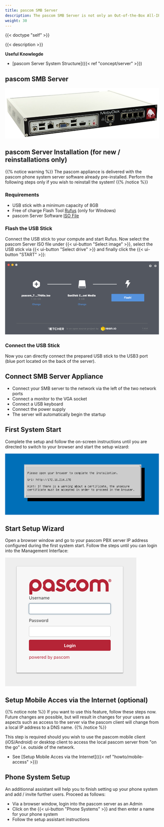 ```yaml
---
title: pascom SMB Server
description: The pascom SMB Server is not only an Out-of-the-Box All-IP ready solution but can also be optionally configured using ISDN, Analog and GSM modules.
weight: 30
---
```


{{< doctype "self"  >}}

{{< description >}}
 
**Useful Knowlegde**
 
 
 * [pascom Server System Structure]({{< ref "concept/server" >}})

 
## pascom SMB Server

![pascom SMB Server - for display purposes](pascomSMBserver.jpg "pascom SMB server")

## pascom Server Installation (for new / reinstallations only)
{{% notice warning %}}
The pascom appliance is delivered with the pascom phone system server software already pre-installed. Perform the following steps only if you wish to reinstall the system!
{{% /notice %}}

### Requirements

* USB stick with a minimum capacity of 8GB
* Free of charge Flash Tool [Rufus](https://rufus.akeo.ie/) (only for Windows)
* pascom Server Software [ISO File](https://www.pascom.net/en/download/)
 
### Flash the USB Stick

Connect the USB stick to your compute and start Rufus. Now select the pascom Server ISO file under {{< ui-button "Select image" >}}, select the USB stick via {{< ui-button "Select drive" >}} and finally click the {{< ui-button "START" >}}:

![Etcher](etcher.png "Etcher")

### Connect the USB Stick

Now you can directly connect the prepared USB stick to the USB3 port (blue port located on the back of the server).

## Connect SMB Server Appliance

* Connect your SMB server to the network via the left of the two network ports
* Connect a monitor to the VGA socket
* Connect a USB keyboard
* Connect the power supply
* The server will automatically begin the startup

## First System Start

Complete the setup and follow the on-screen instructions until you are directed to switch to your browser and start the setup wizard:

![Operating System Installation](tui.png)

## Start Setup Wizard

Open a browser window and go to your pascom PBX server IP address configured during the first system start. Follow the steps until you can login into the Management Interface:

![pascom Server Management](management.png)

## Setup Mobile Acces via the Internet (optional)

{{% notice note %}}
If you want to use this feature, follow these steps now. Future changes are possible, but will result in changes for your users as aspects such as access to the server via the pascom client will change from a local IP address to a DNS name. 
{{% /notice %}}

This step is required should you wish to use the pascom mobile client (iOS/Android) or desktop client to access the local pascom server from "on the go" i.e. outside of the network. 

 * See [Setup Mobile Acces via the Internet]({{< ref "howto/mobile-access" >}})

## Phone System Setup

An additionnal assistant will help you to finish setting up your phone system and add / invite further users.
Proceed as follows: 

* Via a browser window, login into the pascom server as an Admin
* Click on the {{< ui-button "Phone Systems" >}} and then enter a name for your phone system
* Follow the setup assistant instructions

